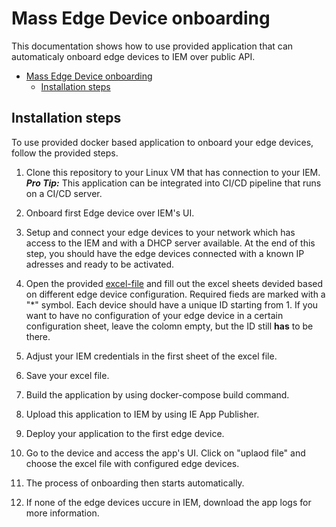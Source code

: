 # Mass Edge Device onboarding

This documentation shows how to use provided application that can automaticaly onboard edge devices to IEM over public API.

- [Mass Edge Device onboarding](#mass-edge-device-onboarding)
  - [Installation steps](#installation-steps)

## Installation steps

To use provided docker based application to onboard your edge devices, follow the provided steps.

1. Clone this repository to your Linux VM that has connection to your IEM.\
**_Pro Tip:_**  This application can be integrated into CI/CD pipeline that runs on a CI/CD server.

2. Onboard first Edge device over IEM's UI. 

3. Setup and connect your edge devices to your network which has access to the IEM and with a DHCP server available. At the end of this step, you should have the edge devices connected with a known IP adresses and ready to be activated.

4. Open the provided [excel-file](../src/devices/edge_devices.xlsx) and fill out the excel sheets devided based on different edge device configuration. Required fieds are marked with a "*" symbol. Each device should have a unique ID starting from 1. If you want to have no configuration of your edge device in a certain configuration sheet, leave the colomn empty, but the ID still **has** to be there.

5. Adjust your IEM credentials in the first sheet of the excel file.
6. Save your excel file.
   
7. Build the application by using docker-compose build command. 
  
8. Upload this application to IEM by using IE App Publisher. 
9.  Deploy your application to the first edge device. 
10. Go to the device and access the app's UI. Click on "uplaod file" and choose the excel file with configured edge devices. 
11. The process of onboarding then starts automatically. 
12. If none of the edge devices uccure in IEM, download the app logs for more information. 
